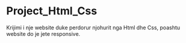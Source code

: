 # Project_Html_Css
Krijimi i nje website duke perdorur njohurit nga Html dhe Css, poashtu website do je jete responsive.
